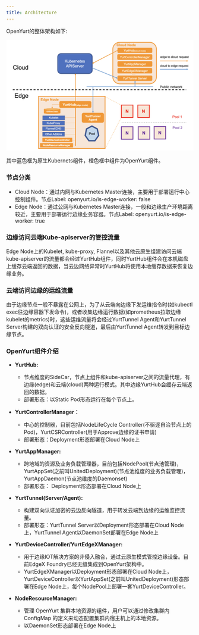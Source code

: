 ```yaml
---
title: Architecture
---
```



OpenYurt的整体架构如下:

![img](../../../static/img/docs/core-concepts/arch.png)

其中蓝色框为原生Kubernets组件，橙色框中组件为OpenYurt组件。



### 节点分类

- Cloud Node：通过内网与Kubernetes Master连接，主要用于部署运行中心控制组件。节点Label: openyurt.io/is-edge-worker: false
- Edge Node：通过公网与Kubernetes Master连接，一般和边缘生产环境距离较近，主要用于部署运行边缘业务容器。节点Label: openyurt.io/is-edge-worker: true



### 边缘访问云端Kube-apiserver的管控流量

Edge Node上的Kubelet, kube-proxy, Flannel以及其他云原生组建访问云端kube-apiserver的流量都会经过YurtHub组件，同时YurtHub组件会在本机磁盘上缓存云端返回的数据，当云边网络异常时YurtHub将使用本地缓存数据来恢复边缘业务。



### 云端访问边缘的运维流量

由于边缘节点一般不暴露在公网上，为了从云端向边缘下发运维指令时(如kubectl exec往边缘容器下发命令)，或者收集边缘运行数据(如prometheus拉取边缘kubelet的metrics)时，这些运维流量将会经过YurtTunnel Agent和YurtTunnel Server构建的双向认证的安全反向隧道，最后由YurtTunnel Agent转发到目标边缘节点。



### OpenYurt组件介绍

- **YurtHub:**
  - 节点维度的SideCar，节点上组件和kube-apiserver之间的流量代理，有边缘(edge)和云端(cloud)两种运行模式。其中边缘YurtHub会缓存云端返回的数据。
  - 部署形态：以Static Pod形态运行在每个节点上。

- **YurtControllerManager：**
  - 中心的控制器，目前包括NodeLifeCycle Controller(不驱逐自治节点上的Pod)，YurtCSRController(用于Approve边缘的证书申请)
  - 部署形态：Deployment形态部署在Cloud Node上

- **YurtAppManager:**

  - 跨地域的资源及业务负载管理器，目前包括NodePool(节点池管理)，YurtAppSet(之前叫UnitedDeployment)(节点池维度的业务负载管理)，YurtAppDaemon(节点池维度的Daemonset)
  - 部署形态： Deployment形态部署在Cloud Node上

- **YurtTunnel(Server/Agent):**
  - 构建双向认证加密的云边反向隧道，用于转发云端到边缘的运维监控流量。
  - 部署形态：YurtTunnel Server以Deployment形态部署在Cloud Node上，YurtTunnel Agent以DaemonSet部署在Edge Node上

- **YurtDeviceController/YurtEdgeXManager:**
  - 用于边缘IOT解决方案的非侵入融合，通过云原生模式管控边缘设备。目前EdgeX Foundry已经无缝集成到OpenYurt架构中。
  - YurtEdgeXManager以Deployment形态部署在Cloud Node上，YurtDeviceController以YurtAppSet(之前叫UnitedDeployment)形态部署在Edge Node上，每个NodePool上部署一套YurtDeviceController。

- **NodeResourceManager:**
  - 管理 OpenYurt 集群本地资源的组件，用户可以通过修改集群内 ConfigMap 的定义来动态配置集群内宿主机上的本地资源。
  - 以DaemonSet形态部署在Edge Node上



